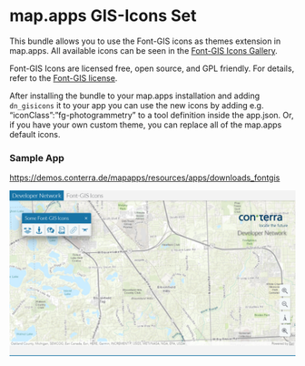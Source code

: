 # map.apps GIS-Icons Set
This bundle allows you to use the Font-GIS icons as themes extension in map.apps. All available icons can be seen in the [Font-GIS Icons Gallery](https://viglino.github.io/font-gis/?fg=earth).

Font-GIS Icons are licensed free, open source, and GPL friendly. For details, refer to the [Font-GIS license](src/main/js/bundles/dn_gisicons/LICENSE.md).

After installing the bundle to your map.apps installation and adding `dn_gisicons` it to your app you can use the new icons by adding e.g. “iconClass”:”fg-photogrammetry” to a tool definition inside the app.json. Or, if you have your own custom theme, you can replace all of the map.apps default icons.

### Sample App ###
https://demos.conterra.de/mapapps/resources/apps/downloads_fontgis

![Screensot of sample](screenshot.png)
